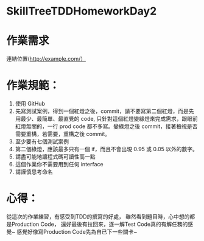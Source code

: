 # SkillTreeTDDHomeworkDay2

# 作業需求
連結位置(http://example.com/）

# 作業規範：
1. 使用 GitHub
2. 先寫測試案例，得到一個紅燈之後，commit，請不要寫第二個紅燈，而是先用最少、最簡單、最直覺的 code, 只針對這個紅燈變綠燈來完成需求，跟眼前紅燈無關的，一行 prod code 都不多寫。變綠燈之後 commit，接著檢視是否需要重構，若需要，重構之後 commit。
3. 至少要有七個測試案例
4. 第二個綠燈，應該最多只有一個 if，而且不會出現 0.95 或 0.05 以外的數字。
5. 請盡可能地讓程式碼可讀性高一點
6. 這個作業你不需要用到任何 interface
7. 請謹慎思考命名

# 心得：
從這次的作業練習，有感受到TDD的撰寫的好處，
雖然看到題目時，心中想的都是Production Code，
還好最後有拉回來，逐一解Test Code真的有解任務的感覺~
感覺好像寫Production Code先為自已下一些關卡~
